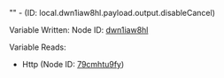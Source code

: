 "" - (ID: local.dwn1iaw8hl.payload.output.disableCancel)

Variable Written:
Node ID: [dwn1iaw8hl](../nodes/dwn1iaw8hl.md)

Variable Reads:
* Http (Node ID: [79cmhtu9fy](../nodes/79cmhtu9fy.md))
